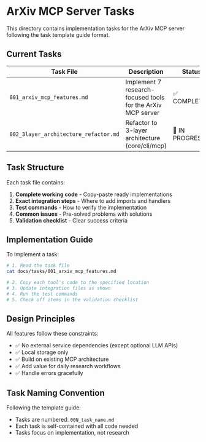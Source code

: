 # ArXiv MCP Server Tasks

This directory contains implementation tasks for the ArXiv MCP server following the task template guide format.

## Current Tasks

| Task File | Description | Status |
|-----------|-------------|--------|
| `001_arxiv_mcp_features.md` | Implement 7 research-focused tools for the ArXiv MCP server | ✅ COMPLETED |
| `002_3layer_architecture_refactor.md` | Refactor to 3-layer architecture (core/cli/mcp) | 🚧 IN PROGRESS |

## Task Structure

Each task file contains:
1. **Complete working code** - Copy-paste ready implementations
2. **Exact integration steps** - Where to add imports and handlers
3. **Test commands** - How to verify the implementation
4. **Common issues** - Pre-solved problems with solutions
5. **Validation checklist** - Clear success criteria

## Implementation Guide

To implement a task:

```bash
# 1. Read the task file
cat docs/tasks/001_arxiv_mcp_features.md

# 2. Copy each tool's code to the specified location
# 3. Update integration files as shown
# 4. Run the test commands
# 5. Check off items in the validation checklist
```

## Design Principles

All features follow these constraints:
- ✅ No external service dependencies (except optional LLM APIs)
- ✅ Local storage only
- ✅ Build on existing MCP architecture
- ✅ Add value for daily research workflows
- ✅ Handle errors gracefully

## Task Naming Convention

Following the template guide:
- Tasks are numbered: `00N_task_name.md`
- Each task is self-contained with all code needed
- Tasks focus on implementation, not research